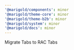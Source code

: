 ```yaml
---
'@marigold/components': minor
'@marigold/theme-core': minor
'@marigold/theme-b2b': minor
'@marigold/system': minor
'@marigold/docs': minor
---
```


Migrate Tabs to RAC Tabs
